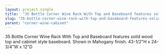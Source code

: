 ```yaml
---
layout: project_single
title:  "35 Bottle Corner Wine Rack With Top and Baseboard features solid wood top and cabinet style baseboard. Shown in Mahogany finish.  43-1/2H x 24-3/4W x 12D"
slug: "35-bottle-corner-wine-rack-with-top-and-baseboard-features-solid-wood-top-and-cabinet-style"
parent: "corner-wine-cabinet"
---
```

35 Bottle Corner Wine Rack With Top and Baseboard features solid wood top and cabinet style baseboard. Shown in Mahogany finish.  43-1/2"H x 24-3/4"W x 12"D